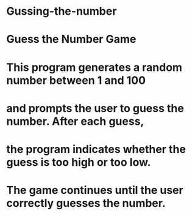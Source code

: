 # Gussing-the-number
# Guess the Number Game
# This program generates a random number between 1 and 100
# and prompts the user to guess the number. After each guess,
# the program indicates whether the guess is too high or too low.
# The game continues until the user correctly guesses the number.

